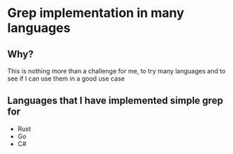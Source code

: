 # Grep implementation in many languages

## Why?
This is nothing more than a challenge for me, to try many languages 
and to see if I can use them in a good use case

## Languages that I have implemented simple grep for
 - Rust
 - Go
 - C#
